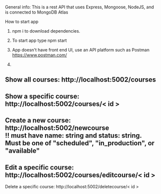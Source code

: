 General info: This is a rest API that uses Express, Mongoose, NodeJS, and is connected to MongoDB Atlas

How to start app
1. npm i to download dependencies.

2. To start app type npm start

3. App doesn't have front end UI, use an API platform such as Postman https://www.postman.com/

4. 
Show all courses: http://localhost:5002/courses
----
Show a specific course: http://localhost:5002/courses/< id >
----
Create a new course: http://localhost:5002/newcourse     
!! must have name: string and status: string. Must be one of "scheduled", "in_production", or "available"
----
Edit a specific course: http://localhost:5002/courses/editcourse/< id >
----
Delete a specific course: http://localhost:5002/deletecourse/< id >